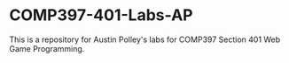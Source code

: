 # COMP397-401-Labs-AP
This is a repository for Austin Polley's labs for COMP397 Section 401 Web Game Programming. 
